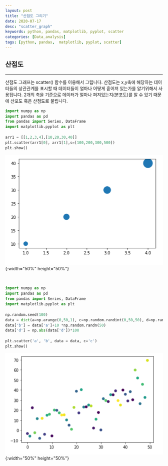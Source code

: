 ```yaml
---
layout: post
title: "산점도 그리기"
date: 2020-07-17
desc: "scatter_graph"
keywords: python, pandas, matplotlib, pyplot, scatter
categories: [Data_analysis]
tags: [python, pandas,  matplotlib, pyplot, scatter]
---
```


## 산점도

___

산점도 그래프는 scatter() 함수를 이용해서 그립니다. 산점도는 x,y축에 해당하는 데이터들의 상관관계를 표시할 때 데이터들이 얼마나 어떻게 흩어져 있는가를 알기위해서 사용됩니다. 2개의 축을 기준으로 데이터가 얼마나 퍼져있는지(분포도)를 알 수 있기 때문에 산포도 혹은 산점도로 불립니다. 

~~~python
import numpy as np
import pandas as pd
from pandas import Series, DataFrame
import matplotlib.pyplot as plt

arr1 = [[1,2,3,4],[10,20,30,40]]
plt.scatter(arr1[0], arr1[1],s=[100,200,300,500])
plt.show()
~~~

![scatter](/static/assets/img/blog/data_analysis/03Matplotlib/scatter.png){:width="50%" height="50%"}

<br>

~~~python
import numpy as np
import pandas as pd
from pandas import Series, DataFrame
import matplotlib.pyplot as plt

np.random.seed(100)
data = dict(a=np.arange(0,50,1), c=np.random.randint(0,50,50), d=np.random.randn(50))
data['b'] = data['a']+10 *np.random.randn(50)
data['d'] = np.abs(data['d'])*100

plt.scatter('a', 'b', data = data, c='c')
plt.show()
~~~

![scatter2](/static/assets/img/blog/data_analysis/03Matplotlib/scatter2.png){:width="50%" height="50%"}